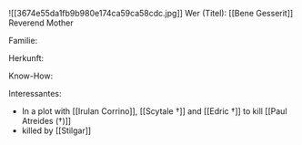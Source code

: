 ![[3674e55da1fb9b980e174ca59ca58cdc.jpg]]
Wer (Titel): [[Bene Gesserit]] Reverend Mother

Familie:

Herkunft:

Know-How:

Interessantes: 
- In a plot with [[Irulan Corrino]], [[Scytale †]] and [[Edric †]] to kill [[Paul Atreides (†)]] 
- killed by [[Stilgar]] 
